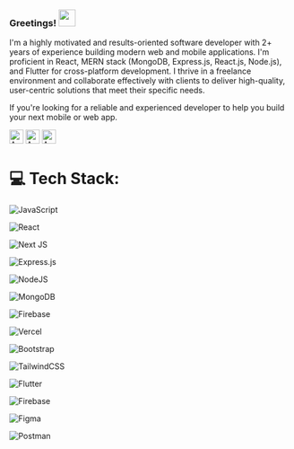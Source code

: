 ### Greetings! <img src="https://media.giphy.com/media/hvRJCLFzcasrR4ia7z/giphy.gif" width="30px" height="30px">

I'm a highly motivated and results-oriented software developer with 2+ years of experience building modern web and mobile applications. I'm proficient in React, MERN stack (MongoDB, Express.js, React.js, Node.js), and Flutter for cross-platform development.
I thrive in a freelance environment and collaborate effectively with clients to deliver high-quality, user-centric solutions that meet their specific needs. 

If you're looking for a reliable and experienced developer to help you build your next mobile or web app.

[<img src="https://img.shields.io/badge/Fiverr-1dbf73?&style=for-the-badge&logo=fiverr&logoColor=white" height="25" alt="Arun Kumar">](https://www.fiverr.com/athiradi/)
[<img src="https://img.shields.io/badge/Linkedin-0b66c3?&style=for-the-badge&logo=linkedin&logoColor=white" height="25" alt="Arun Kumar">](https://www.linkedin.com/in/arun-kumar-944151240/)
[<img src="https://img.shields.io/badge/Mail%20me-eeeeee?style=for-the-badge&logo=gmail&logoColor=D14836" height="25" alt="Arun Kumar">](mailto:athiradiarun@yahoo.com)

# 💻 Tech Stack:
![JavaScript](https://img.shields.io/badge/javascript-%23323330.svg?style=for-the-badge&logo=javascript&logoColor=%23F7DF1E) 

![React](https://img.shields.io/badge/react-%2320232a.svg?style=for-the-badge&logo=react&logoColor=%2361DAFB) 

![Next JS](https://img.shields.io/badge/Next-black?style=for-the-badge&logo=next.js&logoColor=white) 

![Express.js](https://img.shields.io/badge/express.js-%23404d59.svg?style=for-the-badge&logo=express&logoColor=%2361DAFB) 

![NodeJS](https://img.shields.io/badge/node.js-6DA55F?style=for-the-badge&logo=node.js&logoColor=white)  

![MongoDB](https://img.shields.io/badge/MongoDB-%234ea94b.svg?style=for-the-badge&logo=mongodb&logoColor=white) 

![Firebase](https://img.shields.io/badge/firebase-%23039BE5.svg?style=for-the-badge&logo=firebase)  

![Vercel](https://img.shields.io/badge/vercel-%23000000.svg?style=for-the-badge&logo=vercel&logoColor=white) 

![Bootstrap](https://img.shields.io/badge/bootstrap-%238511FA.svg?style=for-the-badge&logo=bootstrap&logoColor=white) 

![TailwindCSS](https://img.shields.io/badge/tailwindcss-%2338B2AC.svg?style=for-the-badge&logo=tailwind-css&logoColor=white)

![Flutter](https://img.shields.io/badge/Flutter-%2302569B.svg?style=for-the-badge&logo=Flutter&logoColor=white)  

![Firebase](https://img.shields.io/badge/Firebase-039BE5?style=for-the-badge&logo=Firebase&logoColor=white) 

![Figma](https://img.shields.io/badge/figma-%23F24E1E.svg?style=for-the-badge&logo=figma&logoColor=white)

![Postman](https://img.shields.io/badge/Postman-FF6C37?style=for-the-badge&logo=postman&logoColor=white)
